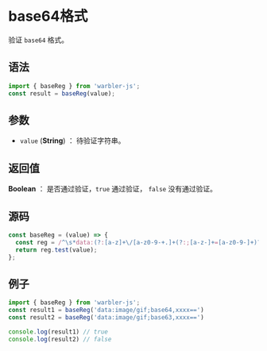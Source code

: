 <!--
 * @Author: 一尾流莺
 * @Description:base64格式
 * @Date: 2021-09-13 18:18:23
 * @LastEditTime: 2021-10-14 09:48:04
 * @FilePath: \warblerjs-guide\docs\guide\form\baseReg.md
-->

# base64格式

验证 `base64` 格式。

## 语法

```js
import { baseReg } from 'warbler-js';
const result = baseReg(value);
```

## 参数

- `value` (**String**) ： 待验证字符串。

## 返回值

**Boolean** ： 是否通过验证，`true` 通过验证， `false` 没有通过验证。

## 源码

```js
const baseReg = (value) => {
  const reg = /^\s*data:(?:[a-z]+\/[a-z0-9-+.]+(?:;[a-z-]+=[a-z0-9-]+)?)?(?:;base64)?,([a-z0-9!$&',()*+;=\-._~:@/?%\s]*?)\s*$/i;
  return reg.test(value);
};
```

## 例子

```js
import { baseReg } from 'warbler-js';
const result1 = baseReg('data:image/gif;base64,xxxx==')
const result2 = baseReg('data:image/gif;base63,xxxx==')

console.log(result1) // true
console.log(result2) // false
```
